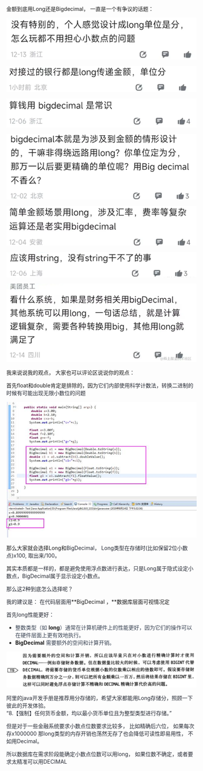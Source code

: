 金额到底用Long还是Bigdecimal， 一直是一个有争议的话题：

![1706530855651-396388ef-45c6-4e34-b042-ef1ef942116a.png](./assets/1706530855651-396388ef-45c6-4e34-b042-ef1ef942116a.png)



![1706530870745-dd744075-c10d-4491-983c-d9f6213cf9b9.png](./assets/1706530870745-dd744075-c10d-4491-983c-d9f6213cf9b9.png)



![1706530889905-1fc70ee5-7323-4dc3-8acb-8781a3e2ac01.png](./assets/1706530889905-1fc70ee5-7323-4dc3-8acb-8781a3e2ac01.png)

![1706530903753-2f4afd7d-00bb-4539-bca4-3a5324506fb7.png](./assets/1706530903753-2f4afd7d-00bb-4539-bca4-3a5324506fb7.png)

![1706530911668-a185afe7-77c1-4eab-96d8-9175514cb02e.png](./assets/1706530911668-a185afe7-77c1-4eab-96d8-9175514cb02e.png)

![1706530944031-6660cd59-40b8-448f-8422-dbbeedae4327.png](./assets/1706530944031-6660cd59-40b8-448f-8422-dbbeedae4327.png)

![1706530970468-46a71bb9-ba30-40d5-ab04-54a1e5abff4e.png](./assets/1706530970468-46a71bb9-ba30-40d5-ab04-54a1e5abff4e.png)







我来说说我的观点， 大家也可以评论区说说你的观点：



 首先float和double肯定是排除的，因为<font style="color:rgb(37, 41, 51);">它们内部使用科学计数法，转换二进制的时候有可能出现无限小数位的问题 </font>

![1706531677813-da8ab11d-7fbd-44c8-99fd-6e8449b33eb7.jpeg](./assets/1706531677813-da8ab11d-7fbd-44c8-99fd-6e8449b33eb7.jpeg)



那么大家就会选择Long和<font style="color:rgb(37, 41, 51);">BigDecimal， Long类型在存储时(比如保留2位小数点)x100,  取出来/100。</font>

其实<font style="color:rgb(37, 41, 51);">本质都是一样的，都是避免使用浮点数进行表达，只是Long属于隐式设定小数点，BigDecimal属于显示设定小数点。</font>

<font style="color:rgb(37, 41, 51);"></font>

<font style="color:rgb(37, 41, 51);"></font>

<font style="color:rgb(37, 41, 51);">那么这2种到底怎么选择呢？</font>

<font style="color:rgb(37, 41, 51);">我的建议是： 在代码层面用</font>**BigDecimal ，**数据库层面可视情况定

<font style="color:rgb(37, 41, 51);"> 首先long性能更好：</font>

+ <font style="color:rgb(55, 65, 81);">整数类型（如 </font>**long**<font style="color:rgb(55, 65, 81);">）通常在计算机硬件上的性能更好，因为它们的操作可以在硬件层面上更有效地执行。</font>
+ **BigDecimal**<font style="color:rgb(55, 65, 81);">  需要额外的空间和计算开销。</font>





<font style="color:rgb(37, 41, 51);"> </font>![1706533593289-04bb4fa9-ab67-45da-ae32-433843c76619.png](./assets/1706533593289-04bb4fa9-ab67-45da-ae32-433843c76619.png)

<font style="color:rgb(37, 41, 51);"></font>

<font style="color:rgb(37, 41, 51);">阿里的java开发手册是推荐用分存储的，希望大家都能用Long存储分，照顾一下彼此的开发体验。  
</font><font style="color:rgb(37, 41, 51);">“8.【强制】任何货币金额，均以最小货币单位且为整型类型进行存储。”</font>

<font style="color:rgb(37, 41, 51);"></font>

<font style="color:rgb(37, 41, 51);"></font>

<font style="color:rgb(37, 41, 51);">但是对于一些金融系统要求小数点位数要求比较多， 比如精确后六位，  如果每次存x1000000   那long类型的内存开销也荡然无存了也会降低可读性即易用性，   不如用Decimal。</font>

<font style="color:rgb(37, 41, 51);"></font>

<font style="color:rgb(37, 41, 51);">所以数据库在需求阶段能确定小数点位数可以用long， 如果位数不确定，或者要求太精准可以用DECIMAL</font>

<font style="color:rgb(37, 41, 51);"></font>

<font style="color:rgb(37, 41, 51);"></font>


